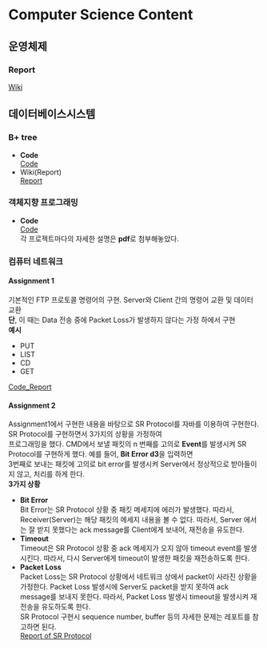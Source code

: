 # Computer Science Content  
## 운영체제  
### Report  
[Wiki](https://github.com/rlqja1107/Computer-Science/wiki)
## 데이터베이스시스템  
### B+ tree  
* **Code**  
[Code](https://github.com/rlqja1107/Computer-Science/tree/master/Database%20System/B%2Btree)  
* Wiki(Report)  
[Report](https://github.com/rlqja1107/DatabaseSystem/wiki/B-tree-Implementation)
### 객체지향 프로그래밍  
* **Code**  
[Code](https://github.com/rlqja1107/Computer-Science/tree/master/Object-Oriented%20Programming)  
각 프로젝트마다의 자세한 설명은 **pdf**로 첨부해놓았다.  
### 컴퓨터 네트워크  
#### Assignment 1  
기본적인 FTP 프로토콜 명령어의 구현. Server와 Client 간의 명령어 교환 및 데이터 교환  
**단**, 이 때는 Data 전송 중에 Packet Loss가 발생하지 않다는 가정 하에서 구현  
**예시**   
* PUT  
* LIST  
* CD  
* GET  

[Code_Report](https://github.com/rlqja1107/Computer-Science/tree/master/Computer-Network/FTP_Principal_Function)  
#### Assignment 2  
Assignment1에서 구현한 내용을 바탕으로 SR Protocol를 자바를 이용하여 구현한다. SR Protocol를 구현하면서 3가지의 상황을 가정하여  
프로그래밍을 했다. CMD에서 보낼 패킷의 n 번째를 고의로 **Event**를 발생시켜 SR Protocol를 구현하게 했다. 예를 들어, **Bit Error d3**을 입력하면  
3번째로 보내는 패킷에 고의로 bit error를 발생시켜 Server에서 정상적으로 받아들이지 않고, 처리를 하게 한다.  
**3가지 상황**  
* **Bit Error**  
Bit Error는 SR Protocol 상황 중 패킷 메세지에 에러가 발생했다. 따라서, Receiver(Server)는 해당 패킷의 메세지 내용을 볼 수 없다. 따라서, Server  에서는 잘 받지 못했다는 ack message를 Client에게 보내어, 재전송을 유도한다.  
* **Timeout**  
Timeout은 SR Protocol 상황 중 ack 메세지가 오지 않아 timeout event를 발생시킨다. 따라서, 다시 Server에게 timeout이 발생한 패킷을 재전송하도록 한다.   
* **Packet Loss**  
Packet Loss는 SR Protocol 상황에서 네트워크 상에서 packet이 사라진 상황을 가정한다. Packet Loss 발생시에 Server도 packet을 받지 못하여 ack message를 보내지 못한다. 따라서, Packet Loss 발생시 timeout을 발생시켜 재전송을 유도하도록 한다.  
SR Protocol 구현시 sequence number, buffer 등의 자세한 문제는 레포트를 참고하면 된다.  
[Report of SR Protocol](https://github.com/rlqja1107/Computer-Science/blob/master/Computer-Network/FTP-SR%20Protocol%20%EA%B5%AC%ED%98%84/Assignment4_2_Network_2016032897.pdf)  


